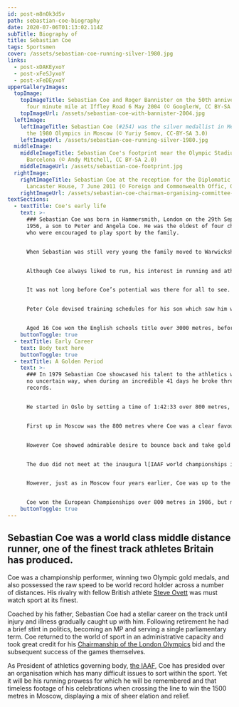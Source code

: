 ```yaml
---
id: post-m8nOk3dSv
path: sebastian-coe-biography
date: 2020-07-06T01:13:02.114Z
subTitle: Biography of
title: Sebastian Coe
tags: Sportsmen
cover: /assets/sebastian-coe-running-silver-1980.jpg
links:
  - post-xDAKEyxoY
  - post-xFeSJyxoY
  - post-xFeDEyxoY
upperGalleryImages:
  topImage:
    topImageTitle: Sebastian Coe and Roger Bannister on the 50th anniversary of the
      four minute mile at Iffley Road 6 May 2004 (© GooglerW, CC BY-SA 4.0)
    topImageUrl: /assets/sebastian-coe-with-bannister-2004.jpg
  leftImage:
    leftImageTitle: Sebastian Coe (#254) was the silver medallist in Men's 800m at
      the 1980 Olympics in Moscow (© Yuriy Somov, CC-BY-SA 3.0)
    leftImageUrl: /assets/sebastian-coe-running-silver-1980.jpg
  middleImage:
    middleImageTitle: Sebastian Coe's footprint near the Olympic Stadium in
      Barcelona (© Andy Mitchell, CC BY-SA 2.0)
    middleImageUrl: /assets/sebastian-coe-footprint.jpg
  rightImage:
    rightImageTitle: Sebastian Coe at the reception for the Diplomatic Corps at
      Lancaster House, 7 June 2011 (© Foreign and Commonwealth Offic, OGL v1.0)
    rightImageUrl: /assets/sebastian-coe-chairman-organising-committee-olympic-games-2012-2.jpg
textSections:
  - textTitle: Coe's early life
    text: >-
      ### Sebastian Coe was born in Hammersmith, London on the 29th September
      1956, a son to Peter and Angela Coe. He was the oldest of four children
      who were encouraged to play sport by the family.


      When Sebastian was still very young the family moved to Warwickshire where he attended school in Stratford-Upon-Avon, before a further move saw Coe at a comprehensive school in Sheffield, South Yorkshire.


      Although Coe always liked to run, his interest in running and athletics really began to take hold in Sheffield. He was inspired towards the middle distances by his geography teacher David Tomlinson and further fired up after watching the [Mexico Olympics of 1968](https://en.wikipedia.org/wiki/1968_Summer_Olympics) he joined a local running club, Hallamshire Harriers.


      It was not long before Coe’s potential was there for all to see. Inspired by the Olympics Coe put his name down for a number of running events at his school sports day and won the lot. Sebastian Coe’s father realised his son had enormous potential.


      Peter Cole devised training schedules for his son which saw him win the Yorkshire County cross country championships before finishing tenth in the English schools cross country championships, a race where a certain [Steve Ovett](https://en.wikipedia.org/wiki/Steve_Ovett) was second.


      Aged 16 Coe won the English schools title over 3000 metres, before heading off to [Loughborough University](https://en.wikipedia.org/wiki/Loughborough_University) to study economics and social history. It was here he would meet coach George Gandy who helped Coe with his conditioning. In 1975 when aged 18 Coe won the Northern counties under 20’s 3000 metres title.
    buttonToggle: true
  - textTitle: Early Career
    text: Body text here
    buttonToggle: true
  - textTitle: A Golden Period
    text: >-
      ### In 1979 Sebastian Coe showcased his talent to the athletics world in
      no uncertain way, when during an incredible 41 days he broke three world
      records.


      He started in Oslo by setting a time of 1:42:33 over 800 metres, before moving on to take the mile and 1500 metre world records as well. With the [1980 Olympics](https://en.wikipedia.org/wiki/1980_Summer_Olympics) beckoning Coe had put himself in pole position for gold and a possible middle distance double. Yet as is often the case in sport events do not always go as the form book suggests.


      First up in Moscow was the 800 metres where Coe was a clear favourite. Unfortunately for Coe his rival [Ovett](https://en.wikipedia.org/wiki/Steve_Ovett) had not read the script, taking gold with Coe having to settle for silver, chastising himself for running a tactically poor race.


      However Coe showed admirable desire to bounce back and take gold in the 1500 metres with a blistering final lap of 52.2 seconds. The following year saw the duo battle it out for world records, with the mile record broken three times, firstly by Coe before Ovett snatched it back only to see it claimed by Coe once more.


      The duo did not meet at the inaugura l[IAAF world championships in 1983](https://en.wikipedia.org/wiki/1983_World_Championships_in_Athletics) as Coe missed them due to ill health. In [1984 Los Angeles hosted the Olympics](https://en.wikipedia.org/wiki/1984_Summer_Olympics) but Coe had to settle for second again in the 800 metres with his great rival Ovett down in 7th.


      However, just as in Moscow four years earlier, Coe was up to the task for the 1500 metres, taking the gold in an Olympic record time 3:32:53, with fellow British athlete [Steve Cram](https://en.wikipedia.org/wiki/Steve_Cram) grabbing the silver. With this victory Coe became the first man to defend the 1500 metre title at the Olympics.


      Coe won the European Championships over 800 metres in 1986, but missed out on selection for the 1988 Olympics after a poor run at the trial following a chest infection. Ill health plagued the latter part of this wonderful career and its last major race saw Coe finish 6th in the 800 metres at the [1990 Commonwealth games](https://en.wikipedia.org/wiki/1990_Commonwealth_Games). It was time to call it a day and after helping see Britain enjoy its finest decade of middle distance running Sebastian Coe retired from the track.
    buttonToggle: true
---
```

## Sebastian Coe was a world class middle distance runner, one of the finest track athletes Britain has produced.

Coe was a championship performer, winning two Olympic gold medals, and also possessed the raw speed to be world record holder across a number of distances. His rivalry with fellow British athlete [Steve Ovett](https://en.wikipedia.org/wiki/Steve_Ovett) was must watch sport at its finest.

Coached by his father, Sebastian Coe had a stellar career on the track until injury and illness gradually caught up with him. Following retirement he had a brief stint in politics, becoming an MP and serving a single parliamentary term. Coe returned to the world of sport in an administrative capacity and took great credit for his [Chairmanship of the London Olympics](https://en.wikipedia.org/wiki/London_Organising_Committee_of_the_Olympic_and_Paralympic_Games) bid and the subsequent success of the games themselves.

As President of athletics governing body, [the IAAF](https://en.wikipedia.org/wiki/International_Association_of_Athletics_Federations), Coe has presided over an organisation which has many difficult issues to sort within the sport. Yet it will be his running prowess for which he will be remembered and that timeless footage of his celebrations when crossing the line to win the 1500 metres in Moscow, displaying a mix of sheer elation and relief.